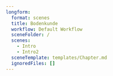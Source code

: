 ```yaml
---
longform:
  format: scenes
  title: Bodenkunde
  workflow: Default Workflow
  sceneFolder: /
  scenes:
    - Intro
    - Intro2
  sceneTemplate: templates/Chapter.md
  ignoredFiles: []
---
```

